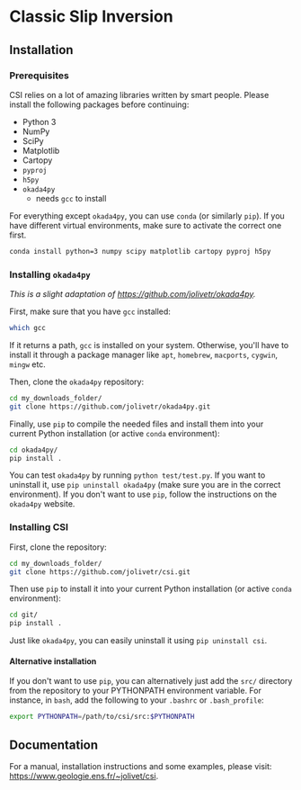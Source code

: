 # Classic Slip Inversion

## Installation

### Prerequisites

CSI relies on a lot of amazing libraries written by smart people. Please install the following packages before continuing:

- Python 3
- NumPy
- SciPy
- Matplotlib
- Cartopy
- `pyproj`
- `h5py`
- `okada4py`
  - needs `gcc` to install

For everything except `okada4py`, you can use `conda` (or similarly `pip`). If you have different virtual environments, make sure to activate the correct one first.

```bash
conda install python=3 numpy scipy matplotlib cartopy pyproj h5py
```

### Installing `okada4py`

*This is a slight adaptation of <https://github.com/jolivetr/okada4py>.*

First, make sure that you have `gcc` installed:

```bash
which gcc
```

If it returns a path, `gcc` is installed on your system. Otherwise, you'll have to install it through a package manager like `apt`, `homebrew`, `macports`, `cygwin`, `mingw` etc.

Then, clone the `okada4py` repository:

```bash
cd my_downloads_folder/
git clone https://github.com/jolivetr/okada4py.git
```

Finally, use `pip` to compile the needed files and install them into your current Python installation (or active `conda` environment):

```bash
cd okada4py/
pip install .
```

You can test `okada4py` by running `python test/test.py`. If you want to uninstall it, use `pip uninstall okada4py` (make sure you are in the correct environment). If you don't want to use `pip`, follow the instructions on the `okada4py` website.

### Installing CSI

First, clone the repository:

```bash
cd my_downloads_folder/
git clone https://github.com/jolivetr/csi.git
```

Then use `pip` to install it into your current Python installation (or active `conda` environment):

```bash
cd git/
pip install .
```

Just like `okada4py`, you can easily uninstall it using `pip uninstall csi`.

#### Alternative installation

If you don't want to use `pip`, you can alternatively just add the `src/` directory from the repository to your PYTHONPATH environment variable. For instance, in `bash`, add the following to your `.bashrc` or `.bash_profile`:

```bash
export PYTHONPATH=/path/to/csi/src:$PYTHONPATH
```

## Documentation

For a manual, installation instructions and some examples, please visit: <https://www.geologie.ens.fr/~jolivet/csi>.
